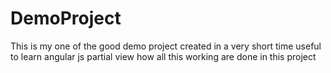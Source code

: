 DemoProject
===========
This is my one of the good demo project created in a  very short time useful to learn angular js partial view how all this working are done in this project
